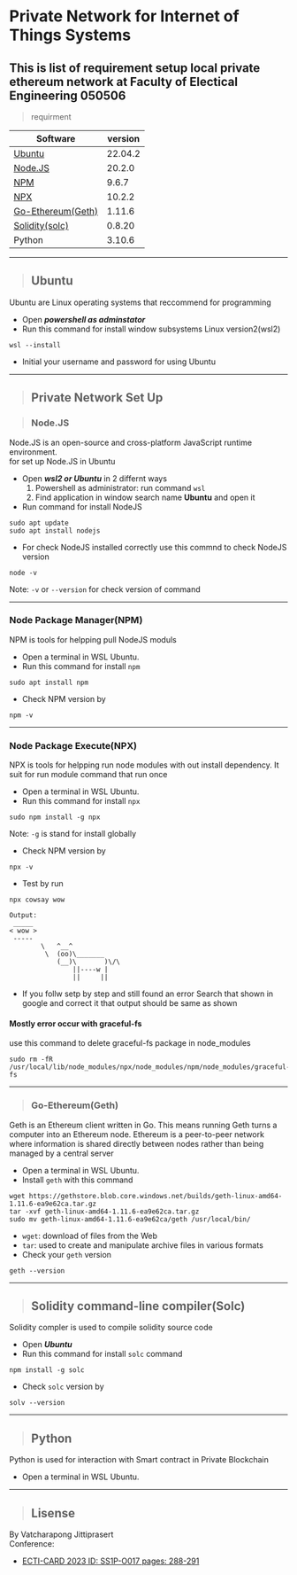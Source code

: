 # Private Network for Internet of Things Systems
This is list of requirement setup local private ethereum network at Faculty of Electical Engineering 050506
---
> requirment

|Software|version|
|--------|-------|
|[Ubuntu](#ubuntu)|22.04.2|
|[Node.JS](#nodejs)|20.2.0|
|[NPM](#node-package-managernpm)|9.6.7|
|[NPX](#node-package-executenpx)|10.2.2|
|[Go-Ethereum(Geth)](#go-ethereumgeth)|1.11.6|
|[Solidity(solc)](#solidity-command-line-compilersolc)|0.8.20|
|Python|3.10.6|
---
> ## Ubuntu 
Ubuntu are Linux operating systems that reccommend for programming  
* Open _**powershell as adminstator**_ 
* Run this command for install window subsystems Linux version2(wsl2) 
```
wsl --install
```
* Initial your username and password for using Ubuntu
---
> ## Private Network Set Up  

> ### Node.JS 
Node.JS is an open-source and cross-platform JavaScript runtime environment.  
for set up Node.JS in Ubuntu
* Open _**wsl2 or Ubuntu**_ in 2 differnt ways
    1. Powershell as administrator: run command `wsl`
    2. Find application in window search name **Ubuntu** and open it
* Run command for install NodeJS
```
sudo apt update
sudo apt install nodejs
```
* For check NodeJS installed correctly use this commnd to check  NodeJS version
```
node -v
```
Note: `-v` or `--version` for check version of command

---
### Node Package Manager(NPM)
NPM is tools for helpping pull NodeJS moduls
* Open a terminal in WSL Ubuntu.
* Run this command for install `npm`
```
sudo apt install npm
```
* Check NPM version by
```
npm -v
```
---
### Node Package Execute(NPX)
NPX is tools for helpping run node modules with out install dependency. It suit for run module command that run once 
* Open a terminal in WSL Ubuntu.
* Run this command for install `npx`
```
sudo npm install -g npx
```
Note: `-g` is stand for install globally
* Check NPM version by
```
npx -v
```
* Test by run
```
npx cowsay wow
```
```
Output:
 _____
< wow >
 -----
        \   ^__^
         \  (oo)\_______
            (__)\       )\/\
                ||----w |
                ||     ||
```
* If you follw setp by step and still found an error Search that shown in google and correct it that output should be same as shown
#### Mostly error occur with graceful-fs  
use this command to delete graceful-fs package in node_modules
```
sudo rm -fR /usr/local/lib/node_modules/npx/node_modules/npm/node_modules/graceful-fs
```
---
> ### Go-Ethereum(Geth)
Geth is an Ethereum client written in Go. This means running Geth turns a computer into an Ethereum node. Ethereum is a peer-to-peer network where information is shared directly between nodes rather than being managed by a central server
* Open a terminal in WSL Ubuntu.
* Install `geth`  with this command
```
wget https://gethstore.blob.core.windows.net/builds/geth-linux-amd64-1.11.6-ea9e62ca.tar.gz
tar -xvf geth-linux-amd64-1.11.6-ea9e62ca.tar.gz
sudo mv geth-linux-amd64-1.11.6-ea9e62ca/geth /usr/local/bin/
```
* `wget`: download of files from the Web
* `tar`: used to create and manipulate archive files in various formats
* Check your `geth` version
```
geth --version
```
---
> ## Solidity command-line compiler(Solc)
Solidity compler is used to compile solidity source code
* Open _**Ubuntu**_
* Run this command for install `solc` command
```
npm install -g solc
```
* Check `solc` version by
```
solv --version
```
---
> ## Python
Python is used for interaction with Smart contract in Private Blockchain
* Open a terminal in WSL Ubuntu.


---
> ## Lisense
By Vatcharapong Jittiprasert   
Conference: 
* [ECTI-CARD 2023 ID: SS1P-O017 pages: 288-291](https://ecticard2023.ecticard.org/wp-content/uploads/2023/06/ECTICARD-2023-Proceeding-Full-Paper.pdf)